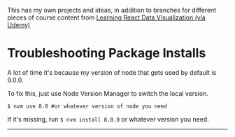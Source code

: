 This has my own projects and ideas, in addition to branches for different pieces of course content from [Learning React Data Visualization (via Udemy)](https://www.udemy.com/learning-reactjs-data-visualization/learn/v4/content)

# Troubleshooting Package Installs

A lot of time it's because my version of node that gets used by default is 9.0.0. 

To fix this, just use Node Version Manager to switch the local version.

```shell
$ nvm use 8.0 #or whatever version of node you need
```

If it's missing, run `$ nvm install 8.0.0` or whatever version you need. 

---
